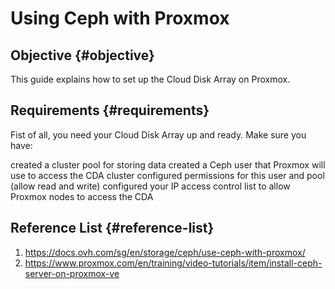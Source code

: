 # Using Ceph with Proxmox


## Objective {#objective}

This guide explains how to set up the Cloud Disk Array on Proxmox.


## Requirements {#requirements}

Fist of all, you need your Cloud Disk Array up and ready. Make sure you have:

created a cluster pool for storing data
created a Ceph user that Proxmox will use to access the CDA cluster
configured permissions for this user and pool (allow read and write)
configured your IP access control list to allow Proxmox nodes to access the CDA


## Reference List {#reference-list}

1.  <https://docs.ovh.com/sg/en/storage/ceph/use-ceph-with-proxmox/>
2.  <https://www.proxmox.com/en/training/video-tutorials/item/install-ceph-server-on-proxmox-ve>

